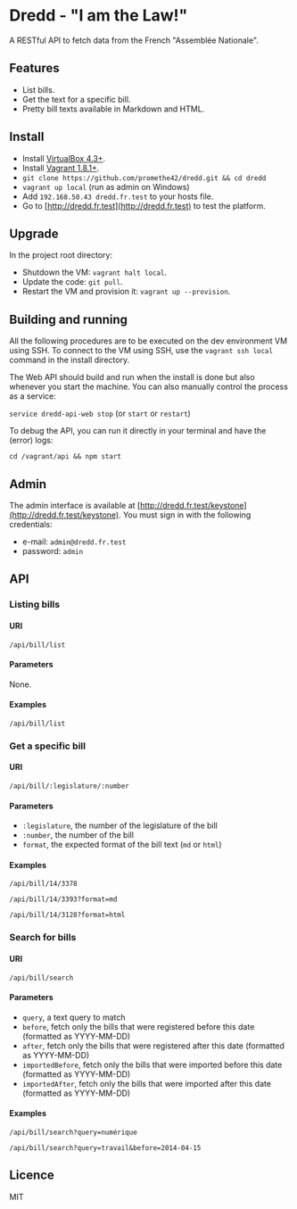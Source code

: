 # Dredd - "I am the Law!"

A RESTful API to fetch data from the French "Assemblée Nationale".

## Features

* List bills.
* Get the text for a specific bill.
* Pretty bill texts available in Markdown and HTML.

## Install

* Install [VirtualBox 4.3+](https://www.virtualbox.org/wiki/Downloads).
* Install [Vagrant 1.8.1+](https://docs.vagrantup.com/v2/installation/).
* `git clone https://github.com/promethe42/dredd.git && cd dredd`
* `vagrant up local` (run as admin on Windows)
* Add `192.168.50.43 dredd.fr.test` to your hosts file.
* Go to [http://dredd.fr.test](http://dredd.fr.test) to test the platform.

## Upgrade

In the project root directory:

* Shutdown the VM: `vagrant halt local`.
* Update the code: `git pull`.
* Restart the VM and provision it: `vagrant up --provision`.

## Building and running

All the following procedures are to be executed on the dev environment VM using SSH. To connect to the VM using SSH, use the `vagrant ssh local` command in the install directory.

The Web API should build and run when the install is done but also whenever you start the machine. You can also manually control the process as a service:

`service dredd-api-web stop` (or `start` or `restart`)

To debug the API, you can run it directly in your terminal and have the (error) logs:

`cd /vagrant/api && npm start`

## Admin

The admin interface is available at [http://dredd.fr.test/keystone](http://dredd.fr.test/keystone). You must sign in with the following credentials:

* e-mail: `admin@dredd.fr.test`
* password: `admin`

## API

### Listing bills

#### URI

`/api/bill/list`

#### Parameters

None.

#### Examples

`/api/bill/list`

### Get a specific bill

#### URI

`/api/bill/:legislature/:number`

#### Parameters

* `:legislature`, the number of the legislature of the bill
* `:number`, the number of the bill
* `format`, the expected format of the bill text (`md` or `html`)

#### Examples

`/api/bill/14/3378`

`/api/bill/14/3393?format=md`

`/api/bill/14/3128?format=html`

### Search for bills

#### URI

`/api/bill/search`

#### Parameters

* `query`, a text query to match
* `before`, fetch only the bills that were registered before this date (formatted as YYYY-MM-DD)
* `after`,  fetch only the bills that were registered after this date (formatted as YYYY-MM-DD)
* `importedBefore`, fetch only the bills that were imported before this date (formatted as YYYY-MM-DD)
* `importedAfter`,  fetch only the bills that were imported after this date (formatted as YYYY-MM-DD)

#### Examples

`/api/bill/search?query=numérique`

`/api/bill/search?query=travail&before=2014-04-15`

## Licence

MIT
